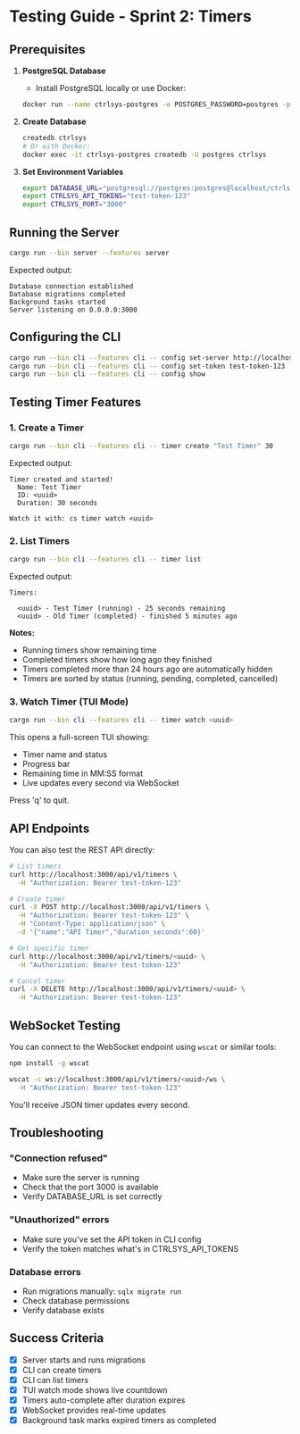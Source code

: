 # Testing Guide - Sprint 2: Timers

## Prerequisites

1. **PostgreSQL Database**
   - Install PostgreSQL locally or use Docker:
   ```bash
   docker run --name ctrlsys-postgres -e POSTGRES_PASSWORD=postgres -p 5432:5432 -d postgres:15
   ```

2. **Create Database**
   ```bash
   createdb ctrlsys
   # Or with Docker:
   docker exec -it ctrlsys-postgres createdb -U postgres ctrlsys
   ```

3. **Set Environment Variables**
   ```bash
   export DATABASE_URL="postgresql://postgres:postgres@localhost/ctrlsys"
   export CTRLSYS_API_TOKENS="test-token-123"
   export CTRLSYS_PORT="3000"
   ```

## Running the Server

```bash
cargo run --bin server --features server
```

Expected output:
```
Database connection established
Database migrations completed
Background tasks started
Server listening on 0.0.0.0:3000
```

## Configuring the CLI

```bash
cargo run --bin cli --features cli -- config set-server http://localhost:3000
cargo run --bin cli --features cli -- config set-token test-token-123
cargo run --bin cli --features cli -- config show
```

## Testing Timer Features

### 1. Create a Timer

```bash
cargo run --bin cli --features cli -- timer create "Test Timer" 30
```

Expected output:
```
Timer created and started!
  Name: Test Timer
  ID: <uuid>
  Duration: 30 seconds

Watch it with: cs timer watch <uuid>
```

### 2. List Timers

```bash
cargo run --bin cli --features cli -- timer list
```

Expected output:
```
Timers:

  <uuid> - Test Timer (running) - 25 seconds remaining
  <uuid> - Old Timer (completed) - finished 5 minutes ago
```

**Notes:**
- Running timers show remaining time
- Completed timers show how long ago they finished
- Timers completed more than 24 hours ago are automatically hidden
- Timers are sorted by status (running, pending, completed, cancelled)

### 3. Watch Timer (TUI Mode)

```bash
cargo run --bin cli --features cli -- timer watch <uuid>
```

This opens a full-screen TUI showing:
- Timer name and status
- Progress bar
- Remaining time in MM:SS format
- Live updates every second via WebSocket

Press 'q' to quit.

## API Endpoints

You can also test the REST API directly:

```bash
# List timers
curl http://localhost:3000/api/v1/timers \
  -H "Authorization: Bearer test-token-123"

# Create timer
curl -X POST http://localhost:3000/api/v1/timers \
  -H "Authorization: Bearer test-token-123" \
  -H "Content-Type: application/json" \
  -d '{"name":"API Timer","duration_seconds":60}'

# Get specific timer
curl http://localhost:3000/api/v1/timers/<uuid> \
  -H "Authorization: Bearer test-token-123"

# Cancel timer
curl -X DELETE http://localhost:3000/api/v1/timers/<uuid> \
  -H "Authorization: Bearer test-token-123"
```

## WebSocket Testing

You can connect to the WebSocket endpoint using `wscat` or similar tools:

```bash
npm install -g wscat

wscat -c ws://localhost:3000/api/v1/timers/<uuid>/ws \
  -H "Authorization: Bearer test-token-123"
```

You'll receive JSON timer updates every second.

## Troubleshooting

### "Connection refused"
- Make sure the server is running
- Check that the port 3000 is available
- Verify DATABASE_URL is set correctly

### "Unauthorized" errors
- Make sure you've set the API token in CLI config
- Verify the token matches what's in CTRLSYS_API_TOKENS

### Database errors
- Run migrations manually: `sqlx migrate run`
- Check database permissions
- Verify database exists

## Success Criteria

- [x] Server starts and runs migrations
- [x] CLI can create timers
- [x] CLI can list timers
- [x] TUI watch mode shows live countdown
- [x] Timers auto-complete after duration expires
- [x] WebSocket provides real-time updates
- [x] Background task marks expired timers as completed
